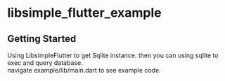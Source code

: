 # libsimple_flutter_example

## Getting Started

Using LibsimpleFlutter to get Sqlite instance. then you can using sqlite to exec and query database.  
navigate example/lib/main.dart to see example code.
